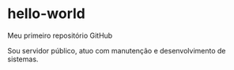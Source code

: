 # hello-world
Meu primeiro repositório GitHub

Sou servidor público, atuo com manutenção e desenvolvimento de sistemas.
